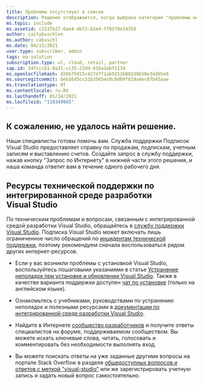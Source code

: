```yaml
---
title: Проблема отсутствует в списке
description: Решение отображается, когда выбрана категория "проблемы нет в списке", или решение не найдено
ms.topic: include
ms.assetid: c1537b27-0ae4-4bf3-b1e4-ff05f8e14359
author: caitybuschlen
ms.author: cabuschl
ms.date: 04/15/2021
user.type: subscriber, admin
tags: no-solution
subscription.type: vl, cloud, retail, partner
sap.id: 34fccc61-0a31-cc35-22dd-016a1ebf1134
ms.openlocfilehash: d26b75015c427d771ab91526802d9b58e3ddb5e8
ms.sourcegitcommit: beb16d5cc31b3565ec0c8d69f819a4ec67b45aae
ms.translationtype: HT
ms.contentlocale: ru-RU
ms.lasthandoff: 05/24/2021
ms.locfileid: "110349985"
---
```

## <a name="sorry-we-couldnt-find-a-solution-for-you"></a>К сожалению, не удалось найти решение. 

Наши специалисты готовы помочь вам. Служба поддержки Подписок Visual Studio предоставляет справку по продажам, подпискам, учетным записям и выставлению счетов. Создайте запрос в службу поддержки, нажав кнопку "Запрос по Интернету" в нижней части этого решения, и наша команда ответит вам в течение одного рабочего дня. 

## <a name="visual-studio-ide-technical-support-resources"></a>Ресурсы технической поддержки по интегрированной среде разработки Visual Studio  

По техническим проблемам и вопросам, связанным с интегрированной средой разработки Visual Studio, обращайтесь в [службу поддержки Visual Studio](https://visualstudio.microsoft.com/vs/support/). Подписка Visual Studio может включать лишь ограниченное число обращений по [инцидентам технической поддержки](https://docs.microsoft.com/visualstudio/subscriptions/vs-tech-support), поэтому рекомендуем сначала воспользоваться рядом других интернет-ресурсов.

- Если у вас возникли проблемы с установкой Visual Studio, воспользуйтесь пошаговыми указаниями в статье [Устранение неполадок при установке и обновлении Visual Studio](https://docs.microsoft.com/visualstudio/install/troubleshooting-installation-issues). Также в качестве варианта поддержки доступен [чат по установке](https://visualstudio.microsoft.com/vs/support/#talktous) (только на английском языке).

- Ознакомьтесь с учебниками, руководствами по устранению неполадок и полезными ресурсами в [документации по интегрированной среде разработки Visual Studio](https://docs.microsoft.com/visualstudio/ide/). 

- Найдите в Интернете [сообщество разработчиков](https://developercommunity.visualstudio.com/) и получите ответы специалистов на форуме, поддерживаемом сообществом. Вы можете искать ключевые слова, читать, голосовать и комментировать без необходимости выполнять вход.  

- Вы можете поискать ответы на уже заданные другими вопросы на портале Stack Overflow в разделе [общедоступных вопросов и ответов с меткой "visual-studio"](https://stackoverflow.com/questions/tagged/visual-studio?tab=Newest) или же зарегистрировать учетную запись и задать новый вопрос самостоятельно.  



